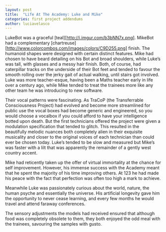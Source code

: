 ```yaml
---
layout: post
title:  "Life At The Academy: Luke and Mike"
categories: first project addendums
author: luciavelasco
---
```



LukeBot was a graceful [teal][http://i.imgur.com/b3bNN7x.png]. MikeBot had a complementary [chartreuse][http://www.colorcombos.com/images/colors/C9D255.png] finish. The humanoid shapes were designed with certain distinct features. Mike had chosen to have beard detailing on his Bot and broad shoulders, while Luke’s was tall, with glasses and a messy hair finish. Both, of course, had caterpillar tracks on the underside of their Bot feet and tended to favour the smooth rolling over the jerky gait of actual walking, until stairs got involved. Luke was more teacher-esque, having been a Maths teacher early in life over a century ago, while Mike tended to treat the trainees more like any other team he was introducing to new software.

Their vocal patterns were fascinating. As TraCoP (the Transferrable Consciousness Project) had evolved and become more streamlined for public use the vocal boxes had become generic and engineered, so you would choose a vocalbox if you could afford to have your intelligence botted upon death. But the first technicians offered the project were given a modulation specification that tended to glitch. This resulted in the beautifully melodic nuances both completely alien in their exquisite musicality and closer to the original voices of each technician than could ever be chosen today. Luke’s tended to be slow and measured but Mike’s was faster with a lilt that was apparently the remainder of a gently west country accent.

Mike had reticently taken up the offer of virtual immortality at the chance for self improvement. However, his immense success with the Academy meant that he spent the majority of his time improving others. At 123 he had made his peace with the fact that perfection was often too high a mark to achieve.

Meanwhile Luke was passionately curious about the world, nature, the human psyche and essentially the universe. His artificial longevity gave him the opportunity to never cease learning, and every few months he would travel and attend faraway conferences.

The sensory adjustments the models had received ensured that although food was completely obsolete to them, they both enjoyed the odd meal with the trainees, savouring the samples with gusto. 

